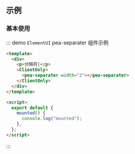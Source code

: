 ## 示例

### 基本使用

::: demo `ElementUI` pea-separater 组件示例

```html
<template>
  <div>
    <p>分隔符|</p>
    <ClientOnly>
      <pea-separater width="2"></pea-separater>
    </ClientOnly>
  </div>
</template>

<script>
  export default {
    mounted() {
      console.log("mounted");
    },
  };
</script>
```

:::
